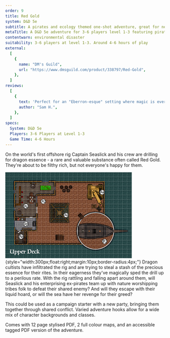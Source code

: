 ```yaml
---
order: 9
title: Red Gold
system: D&D 5e
subtitle: A pirates and ecology themed one-shot adventure, great for new players
metaTitle: A D&D 5e adventure for 3-6 players level 1-3 featuring pirates and eco warrior druids
contentwarn: environmental disaster
suitability: 3-6 players at level 1-3. Around 4-6 hours of play
external:
  [
    {
      name: "DM's Guild",
      url: "https://www.dmsguild.com/product/338797/Red-Gold",
    },
  ]
reviews:
  [
    {
      text: 'Perfect for an "Eberron-esque" setting where magic is everywhere, Red Gold is one of the more intriguing scenarios that I''ve seen... very easy to pick up and play with very little preparation.',
      author: "Sam H.",
    },
  ]
specs:
  System: D&D 5e
  Players: 3-6 Players at Level 1-3
  Game Time: 4-6 Hours
---
```


On the world's first offshore rig Captain Seaslick and his crew are drilling for dragon essence - a rare and valuable substance often called Red Gold. They're about to be filthy rich, but not everyone's happy for them.

![](map.png){style="width:300px;float:right;margin:10px;border-radius:4px;"}
Dragon cultists have infiltrated the rig and are trying to steal a stash of the precious essence for their rites. In their eagerness they've magically sped the drill up to a perilous rate. With the rig rattling and falling apart around them, will Seaslick and his enterprising ex-pirates team up with nature worshipping tribes folk to defeat their shared enemy? And will they escape with their liquid hoard, or will the sea have her revenge for their greed?

This could be used as a campaign starter with a new party, bringing them together through shared conflict. Varied adventure hooks allow for a wide mix of character backgrounds and classes.

Comes with 12 page stylised PDF, 2 full colour maps, and an accessible tagged PDF version of the adventure.
